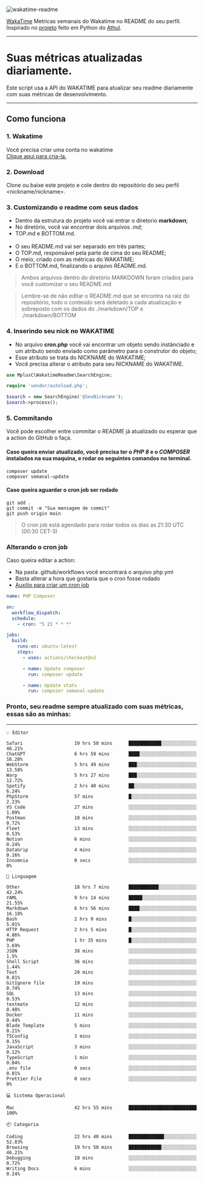 ![wakatime-readme](https://socialify.git.ci/bymatheus/wakatime-readme/image?description=1&descriptionEditable=M%C3%A9tricas%20semanais%20do%20Wakatime%20no%20seu%20README%20de%20perfil.&font=KoHo&forks=1&language=1&owner=1&pattern=Signal&stargazers=1&theme=Dark)

[WakaTime](https://wakatime.com) Metricas semanais do Wakatime no README do seu perfil. <br>
Inspirado no [projeto](https://github.com/athul/waka-readme) feito em Python do [Athul](https://github.com/athul).
___

# Suas métricas atualizadas diariamente.
Este script usa a API do WAKATIME para atualizar seu readme diariamente com suas métricas de desenvolvimento.

___

## Como funciona

### 1. Wakatime
Você precisa criar uma conta no wakatime <br>
[Clique aqui para cria-la.](https://wakatime.com) 

### 2. Download
Clone ou baixe este projeto e cole dentro do repositório do seu perfil <nickname/nickname>.

### 3. Customizando o readme com seus dados
- Dentro da estrutura do projeto você vai entrar o diretorio **markdown**;  
- No diretório, você vai encontrar dois arquivos *.md*;
- TOP.md e BOTTOM.md.
<br><br>
- O seu README.md vai ser separado em três partes; 
- O TOP.md, responsável pela parte de cima do seu README;
- O meio, criado com as métricas do WAKATIME;
- E o BOTTOM.md, finalizando o arquivo README.md.<br>

> Ambos arquivos dentro do diretório MARKDOWN foram criados para você customizar o seu README.md

> Lembre-se de não editar o README.md que se encontra na raiz do repositório, todo o conteúdo será deletado a cada atualização e sobreposto com os dados do ./markdown/TOP e ./markdown/BOTTOM

### 4. Inserindo seu nick no WAKATIME
- No arquivo **cron.php** você vai encontrar um objeto sendo instânciado e um atributo sendo enviado como parâmetro para o construtor do objeto;
- Esse atributo se trata do NICKNAME do WAKATIME;
- Você precisa alterar o atributo para seu NICKNAME do WAKATIME.

```php
use MplusC\WakatimeReadme\SearchEngine;

require 'vendor/autoload.php';

$search = new SearchEngine('@SeuNickname');
$search->process();
```

### 5. Commitando
Você pode escolher entre commitar o README já atualizado ou esperar que a action do GitHub o faça. <br>

#### Caso queira enviar atualizado, você precisa ter o *PHP 8* e o *COMPOSER* instalados na sua maquina, e rodar os seguintes comandos no terminal.
```composer
composer update
composer semanal-update 
```

#### Caso queira aguardar o cron job ser rodado 
```git 
git add .
git commit -m "Sua mensagem de commit"
git push origin main
```

>O cron job está agendado para rodar todos os dias as 21:30 UTC (00:30 CET-3) 

### Alterando o cron job
Caso queira editar a action:

- Na pasta .github/workflows você encontrará o arquivo php.yml
- Basta alterar a hora que gostaria que o cron fosse rodado
- [Auxilio para criar um cron job](https://crontab.guru)

```yml
name: PHP Composer

on:
  workflow_dispatch:
  schedule:
    - cron: "5 21 * * *"

jobs:
  build:
    runs-on: ubuntu-latest
    steps:
      - uses: actions/checkout@v2

      - name: Update composer
        run: composer update

      - name: Update stats
        run: composer semanal-update
```

### Pronto, seu readme sempre atualizado com suas métricas, essas são as minhas:

___
```text
💡 Editor

Safari                   19 hrs 50 mins      ████████████░░░░░░░░░░░░░     46.21%
ChatGPT                  6 hrs 59 mins       ████░░░░░░░░░░░░░░░░░░░░░     16.28%
WebStorm                 5 hrs 49 mins       ███░░░░░░░░░░░░░░░░░░░░░░     13.58%
Warp                     5 hrs 27 mins       ███░░░░░░░░░░░░░░░░░░░░░░     12.72%
Spotify                  2 hrs 40 mins       ██░░░░░░░░░░░░░░░░░░░░░░░      6.24%
PhpStorm                 57 mins             █░░░░░░░░░░░░░░░░░░░░░░░░      2.23%
VS Code                  27 mins             ░░░░░░░░░░░░░░░░░░░░░░░░░      1.09%
Postman                  18 mins             ░░░░░░░░░░░░░░░░░░░░░░░░░      0.72%
Fleet                    13 mins             ░░░░░░░░░░░░░░░░░░░░░░░░░      0.53%
Notion                   6 mins              ░░░░░░░░░░░░░░░░░░░░░░░░░      0.24%
DataGrip                 4 mins              ░░░░░░░░░░░░░░░░░░░░░░░░░      0.16%
Insomnia                 0 secs              ░░░░░░░░░░░░░░░░░░░░░░░░░         0%
```
```text
💬 Linguagem

Other                    18 hrs 7 mins       ███████████░░░░░░░░░░░░░░     42.24%
YAML                     9 hrs 14 mins       █████░░░░░░░░░░░░░░░░░░░░     21.55%
Markdown                 6 hrs 56 mins       ████░░░░░░░░░░░░░░░░░░░░░     16.18%
Bash                     2 hrs 9 mins        █░░░░░░░░░░░░░░░░░░░░░░░░      5.01%
HTTP Request             2 hrs 5 mins        █░░░░░░░░░░░░░░░░░░░░░░░░      4.86%
PHP                      1 hr 35 mins        █░░░░░░░░░░░░░░░░░░░░░░░░      3.69%
JSON                     38 mins             ░░░░░░░░░░░░░░░░░░░░░░░░░       1.5%
Shell Script             36 mins             ░░░░░░░░░░░░░░░░░░░░░░░░░      1.44%
Text                     20 mins             ░░░░░░░░░░░░░░░░░░░░░░░░░      0.81%
GitIgnore file           19 mins             ░░░░░░░░░░░░░░░░░░░░░░░░░      0.74%
SQL                      13 mins             ░░░░░░░░░░░░░░░░░░░░░░░░░      0.53%
textmate                 12 mins             ░░░░░░░░░░░░░░░░░░░░░░░░░      0.48%
Docker                   11 mins             ░░░░░░░░░░░░░░░░░░░░░░░░░      0.44%
Blade Template           5 mins              ░░░░░░░░░░░░░░░░░░░░░░░░░      0.21%
TSConfig                 3 mins              ░░░░░░░░░░░░░░░░░░░░░░░░░      0.15%
JavaScript               3 mins              ░░░░░░░░░░░░░░░░░░░░░░░░░      0.12%
TypeScript               1 min               ░░░░░░░░░░░░░░░░░░░░░░░░░      0.04%
.env file                0 secs              ░░░░░░░░░░░░░░░░░░░░░░░░░      0.01%
Prettier File            0 secs              ░░░░░░░░░░░░░░░░░░░░░░░░░         0%
```
```text
💻 Sistema Operacional

Mac                      42 hrs 55 mins      █████████████████████████       100%
```
```text
📦 Categoria

Coding                   22 hrs 40 mins      █████████████░░░░░░░░░░░░     52.83%
Browsing                 19 hrs 50 mins      ████████████░░░░░░░░░░░░░     46.21%
Debugging                18 mins             ░░░░░░░░░░░░░░░░░░░░░░░░░      0.72%
Writing Docs             6 mins              ░░░░░░░░░░░░░░░░░░░░░░░░░      0.24%
```
